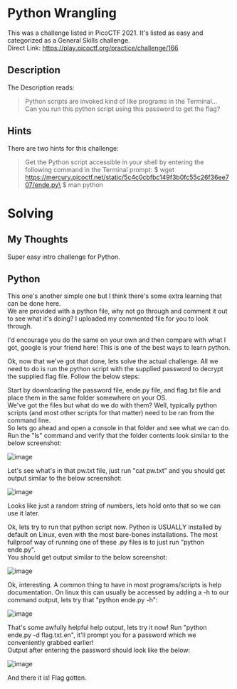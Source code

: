 # Python Wrangling
This was a challenge listed in PicoCTF 2021.  It's listed as easy and categorized as a General Skills challenge.\
Direct Link:  https://play.picoctf.org/practice/challenge/166

## Description
The Description reads:
> Python scripts are invoked kind of like programs in the Terminal...\
> Can you run this python script using this password to get the flag?

## Hints
There are two hints for this challenge:
> Get the Python script accessible in your shell by entering the following command in the Terminal prompt: $ wget https://mercury.picoctf.net/static/5c4c0cbfbc149f3b0fc55c26f36ee707/ende.py\
> $ man python

# Solving
## My Thoughts
Super easy intro challenge for Python.

## Python
This one's another simple one but I think there's some extra learning that can be done here.\
We are provided with a python file, why not go through and comment it out to see what it's doing? I uploaded my commented file for you to look through.

I'd encourage you do the same on your own and then compare with what I got, google is your friend here!  This is one of the best ways to learn python.

Ok, now that we've got that done, lets solve the actual challenge.  All we need to do is run the python script with the supplied password to decrypt the supplied flag file.
Follow the below steps:

Start by downloading the password file, ende.py file, and flag.txt file and place them in the same folder somewhere on your OS.\
We've got the files but what do we do with them? Well, typically python scripts (and most other scripts for that matter) need to be ran from the command line.\
So lets go ahead and open a console in that folder and see what we can do.  Run the "ls" command and verify that the folder contents look similar to the below screenshot:

![image](https://github.com/noah344/CTF_Stuff/assets/17501232/b28449ff-ffc5-479c-a03d-0293267e5e48)

Let's see what's in that pw.txt file, just run "cat pw.txt" and you should get output similar to the below screenshot:

![image](https://github.com/noah344/CTF_Stuff/assets/17501232/69a3a416-6bf2-4c84-aa6e-a9abe9239b36)

Looks like just a random string of numbers, lets hold onto that so we can use it later.

Ok, lets try to run that python script now.  Python is USUALLY installed by default on Linux, even with the most bare-bones installations.  The most fullproof way of running one of these .py files is to just run "python ende.py".\
You should get output similar to the below screenshot:

![image](https://github.com/noah344/CTF_Stuff/assets/17501232/572f4e11-5e05-45d9-84e4-004f897e9ce8)

Ok, interesting.  A common thing to have in most programs/scripts is help documentation.  On linux this can usually be accessed by adding a -h to our command output, lets try that "python ende.py -h":

![image](https://github.com/noah344/CTF_Stuff/assets/17501232/5087ef10-e0a7-4f9f-a260-5625ca217a6c)

That's some awfully helpful help output, lets try it now! Run "python ende.py -d flag.txt.en", it'll prompt you for a password which we conveniently grabbed earlier!\
Output after entering the password should look like the below:

![image](https://github.com/noah344/CTF_Stuff/assets/17501232/e45ff1e7-fd47-405d-952f-4aca295262db)

And there it is! Flag gotten.
